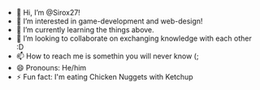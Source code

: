 - 👋 Hi, I’m @Sirox27!
- 👀 I’m interested in game-development and web-design!
- 🌱 I’m currently learning the things above.
- 💞️ I’m looking to collaborate on exchanging knowledge with each other :D
- 📫 How to reach me is somethin you will never know (;
- 😄 Pronouns: He/him
- ⚡ Fun fact: I'm eating Chicken Nuggets with Ketchup

<!---
Sirox27/Sirox27 is a ✨ special ✨ repository because its `README.md` (this file) appears on your GitHub profile.
You can click the Preview link to take a look at your changes.
--->
